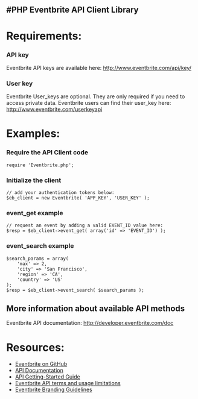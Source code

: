 #PHP Eventbrite API Client Library
----------------------------------
# Requirements: #
### API key ###
Eventbrite API keys are available here: http://www.eventbrite.com/api/key/
### User key ###
Eventbrite User_keys are optional.  They are only required if you need to access private data.  Eventbrite users can find their user_key here: 
http://www.eventbrite.com/userkeyapi

# Examples: #
### Require the API Client code ###

    require 'Eventbrite.php';

### Initialize the client ###

    // add your authentication tokens below:
    $eb_client = new Eventbrite( 'APP_KEY', 'USER_KEY' );

### event_get example ###

    // request an event by adding a valid EVENT_ID value here:
	$resp = $eb_client->event_get( array('id' => 'EVENT_ID') );

### event_search example ###

    $search_params = array(
        'max' => 2,
        'city' => 'San Francisco',
        'region' => 'CA',
        'country' => 'US'
    );
	$resp = $eb_client->event_search( $search_params );

## More information about available API methods
Eventbrite API documentation:  http://developer.eventbrite.com/doc

# Resources: #
* <a href="http://eventbrite.github.com/">Eventbrite on GitHub</a>
* <a href="http://developer.eventbrite.com/doc/">API Documentation</a>
* <a href="http://developer.eventbrite.com/doc/getting-started/">API Getting-Started Guide</a>
* <a href="http://developer.eventbrite.com/terms/">Eventbrite API terms and usage limitations</a>
* <a href="http://developer.eventbrite.com/news/branding/">Eventbrite Branding Guidelines</a>
